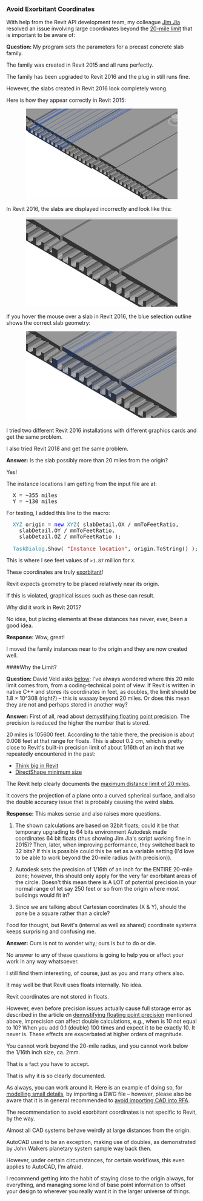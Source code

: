 <head>
<meta http-equiv="Content-Type" content="text/html; charset=utf-8">
<link rel="stylesheet" type="text/css" href="bc.css">
<!--
<script src="run_prettify.js" type="text/javascript"></script>
<script src="https://google-code-prettify.googlecode.com/svn/loader/run_prettify.js" type="text/javascript"></script>
-->
<script src="https://cdn.rawgit.com/google/code-prettify/master/loader/run_prettify.js" type="text/javascript"></script>
</head>

<!---

- 13559666 [Strange graphics in Revit 2016 from a plug-in working fine in 2015]
  REVIT-123143 [Strange graphics in Revit 2016 from a plug-in working fine in 2015 - case 13559666]
  avoid exorbitant coordinates
  https://en.wiktionary.org/wiki/exorbitant#English
  
Avoid exorbitant coordinates in #RevitAPI @AutodeskRevit #bim #dynamobim @AutodeskForge #ForgeDevCon http://bit.ly/exorbitantcoord

Slabs created by an add-in are displayed perfectly in Revit 2015.
In Revit 2016, they are not.
What can be the problem?
These slabs are located at an exorbitant distance from the origin.
Relocating them closer to the origin resolves the problem...

--->

### Avoid Exorbitant Coordinates

With help from the Revit API development team, my
colleague [Jim Jia](http://thebuildingcoder.typepad.com/blog/2017/11/cloud-model-predicate-and-set-parameter-regenerates.html#2) resolved an issue involving large coordinates beyond
the [20-mile limit](#2) that is important to be aware of:

**Question:** My program sets the parameters for a precast concrete slab family.

The family was created in Revit 2015 and all runs perfectly. 

The family has been upgraded to Revit 2016 and the plug in still runs fine. 

However, the slabs created in Revit 2016 look completely wrong.

Here is how they appear correctly in Revit 2015:

<center>
<img src="img/exorbitant_2015_slabs_good.jpg" alt="Good slabs in Revit 2015" width="400"/>
</center>

In Revit 2016, the slabs are displayed incorrectly and look like this:

<center>
<img src="img/exorbitant_2016_slabs_bad.jpg" alt="Bad slabs in Revit 2016" width="400"/>
</center>

If you hover the mouse over a slab in Revit 2016, the blue selection outline shows the correct slab geometry:

<center>
<img src="img/exorbitant_2016_hover_slab_correct_outline.jpg" alt="Hovering over slabs in Revit 2016" width="400"/>
</center>

I tried two different Revit 2016 installations with different graphics cards and get the same problem.

I also tried Revit 2018 and get the same problem.

**Answer:** Is the slab possibly more than 20 miles from the origin?

Yes!

The instance locations I am getting from the input file are at:

<pre>
  X = ~355 miles
  Y = ~130 miles
</pre>

For testing, I added this line to the macro:

<pre class="code">
&nbsp;&nbsp;<span style="color:#2b91af;">XYZ</span>&nbsp;origin&nbsp;=&nbsp;<span style="color:blue;">new</span>&nbsp;<span style="color:#2b91af;">XYZ</span>(&nbsp;slabDetail.OX&nbsp;/&nbsp;mmToFeetRatio,&nbsp;
&nbsp;&nbsp;&nbsp;&nbsp;slabDetail.OY&nbsp;/&nbsp;mmToFeetRatio,&nbsp;
&nbsp;&nbsp;&nbsp;&nbsp;slabDetail.OZ&nbsp;/&nbsp;mmToFeetRatio&nbsp;);
 
&nbsp;&nbsp;<span style="color:#2b91af;">TaskDialog</span>.Show(&nbsp;<span style="color:#a31515;">&quot;Instance&nbsp;location&quot;</span>,&nbsp;origin.ToString()&nbsp;);
</pre>

This is where I see feet values of `>1.87` million for `X`.

These coordinates are truly [exorbitant](https://en.wiktionary.org/wiki/exorbitant#English)!

Revit expects geometry to be placed relatively near its origin.

If this is violated, graphical issues such as these can result.

Why did it work in Revit 2015?

No idea, but placing elements at these distances has never, ever, been a good idea.

**Response:** Wow, great!

I moved the family instances near to the origin and they are now created well.

####<a name="2"></a>Why the Limit?

**Question:** David Veld asks [below](http://thebuildingcoder.typepad.com/blog/2017/11/avoid-exorbitant-coordinates.html#comment-3639729627): I've always wondered where this 20 mile limit comes from, from a coding-technical point of view. If Revit is written in native C++ and stores its coordinates in feet, as doubles, the limit should be 1.8 × 10^308 (right?) &ndash; this is waaaay beyond 20 miles. Or does this mean they are not and perhaps stored in another way?  

**Answer:** First of all, read about [demystifying floating point precision](https://blog.demofox.org/2017/11/21/floating-point-precision).
The precision is reduced the higher the number that is stored.

20 miles is 105600 feet. According to the table there, the precision is about 0.008 feet at that range for floats. This is about 0.2 cm, which is pretty close to Revit's built-in precision limit of about 1/16th of an inch that we repeatedly encountered in the past:

- [Think big in Revit](http://thebuildingcoder.typepad.com/blog/2009/07/think-big-in-revit.html)
- [DirectShape minimum size](http://thebuildingcoder.typepad.com/blog/2014/05/directshape-performance-and-minimum-size.html#3)

The Revit help clearly documents
the [maximum distance limit of 20 miles](https://knowledge.autodesk.com/support/revit-products/learn-explore/caas/CloudHelp/cloudhelp/2018/ENU/Revit-Model/files/GUID-3F79BF5A-F051-49F3-951E-D3E86F51BECC-htm.html).

It covers the projection of a plane onto a curved spherical surface, and also the double accuracy issue
that is probably causing the weird slabs.

**Response:** This makes sense and also raises more questions.

1. The shown calculations are based on 32bit floats; could it be that temporary upgrading to 64 bits environment Autodesk made coordinates 64 bit floats (thus showing Jim Jia's script working fine in 2015)? Then, later, when improving performance, they switched back to 32 bits? If this is possible could this be set as a variable setting (I'd love to be able to work beyond the 20-mile radius (with precision)).

2. Autodesk sets the precision of 1/16th of an inch for the ENTIRE 20-mile zone; however, this should only apply for the very far exorbitant areas of the circle. Doesn't this mean there is A LOT of potential precision in your normal range of let say 250 feet or so from the origin where most buildings would fit in?

3. Since we are talking about Cartesian coordinates (X & Y), should the zone be a square rather than a circle?

Food for thought, but Revit's (internal as well as shared) coordinate systems keeps surprising and confusing me.

**Answer:** Ours is not to wonder why; ours is but to do or die.

No answer to any of these questions is going to help you or affect your work in any way whatsoever.

I still find them interesting, of course, just as you and many others also.

It may well be that Revit uses floats internally. No idea.

Revit coordinates are not stored in floats.

However, even before precision issues actually cause full storage error as described in the article
on [demystifying floating point precision](https://blog.demofox.org/2017/11/21/floating-point-precision) mentioned
above, imprecision can affect double calculations, e.g., when is 10 not equal to 10? When you add 0.1 (double) 100 times and expect it to be exactly 10. It never is. These effects are exacerbated at higher orders of magnitude.

You cannot work beyond the 20-mile radius, and you cannot work below the 1/16th inch size, ca. 2mm.

That is a fact you have to accept.

That is why it is so clearly documented.

As always, you can work around it. Here is an example of doing so,
for [modelling small details](http://thebuildingcoder.typepad.com/blog/2016/02/modelling-small-details.html),
by importing a DWG file &ndash; however, please also be aware that it is in general recommended
to [avoid importing CAD into RFA](http://thebuildingcoder.typepad.com/blog/2016/09/avoid-cad-import-in-rfa-aag16-and-endtrip.html#2).

The recommendation to avoid exorbitant coordinates is not specific to Revit, by the way.

Almost all CAD systems behave weirdly at large distances from the origin.

AutoCAD used to be an exception, making use of doubles, as demonstrated by John Walkers planetary system sample way back then.

However, under certain circumstances, for certain workflows, this even applies to AutoCAD, I'm afraid.

I recommend getting into the habit of staying close to the origin always, for everything, and managing some kind of base point information to offset your design to wherever you really want it in the larger universe of things.
